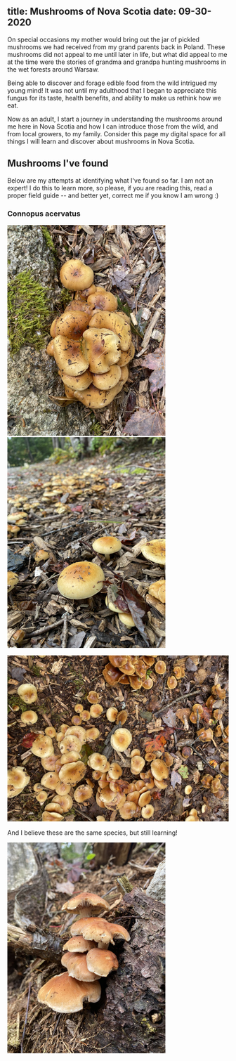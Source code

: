 title: Mushrooms of Nova Scotia
date: 09-30-2020
---

On special occasions my mother would bring out the jar of pickled mushrooms we
had received from my grand parents back in
Poland. These mushrooms did not appeal to me until later in life, but what did
appeal to me at the time were the stories of grandma and grandpa hunting
mushrooms in the wet forests around Warsaw.

Being able to discover and forage edible food from the wild intrigued my young
mind! It was not until my adulthood that I began to appreciate this fungus for
its taste, health benefits, and ability to make us rethink how we eat.

Now as an adult, I start a journey in understanding the mushrooms around me
here in Nova Scotia and how I can introduce those from the wild, and from
local growers, to my family. Consider this page my digital space for all
things I will learn and discover about mushrooms in Nova Scotia.

## Mushrooms I've found

Below are my attempts at identifying what I've found so far. I am not an expert!
I do this to learn more, so please, if you are reading this, read a proper field
guide -- and better yet, correct me if you know I am wrong :)

### Connopus acervatus

![A funky cluster](/static/mushrooms/output/connopus-acervatus1.jpg)
![Closer up](/static/mushrooms/output/connopus-acervatus2.jpg)

![Up top](/static/mushrooms/output/connopus-acervatus4.jpg)

And I believe these are the same species, but still learning!

![Not sure if the same](/static/mushrooms/output/connopus-acervatus3.jpg)




